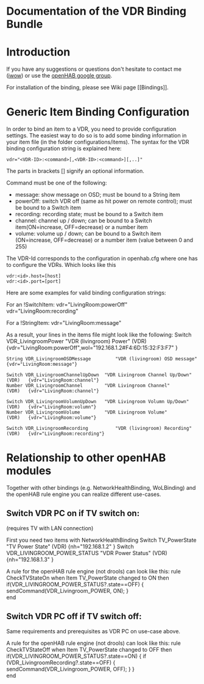 # Documentation of the VDR Binding Bundle

# Introduction

If you have any suggestions or questions don't hesitate to contact me ([iwow](http://groups.google.com/groups/profile?enc_user=2fum3R0AAACkAo_xkzjYxXMLRwdKLvZ72A6NcFQ3yZH-XCKBlyRD_Q)) or use the [openHAB google group](http://groups.google.com/group/openhab).


For installation of the binding, please see Wiki page [[Bindings]].

# Generic Item Binding Configuration

In order to bind an item to a VDR, you need to provide configuration settings. The easiest way to do so is to add some binding information in your item file (in the folder configurations/items). The syntax for the VDR binding configuration string is explained here:

    vdr="<VDR-ID>:<command>[,<VDR-ID>:<command>][,..]"

The parts in brackets [] signify an optional information.
 
Command must be one of the following:

- message: show message on OSD; must be bound to a String item
- powerOff: switch VDR off (same as hit power on remote control); must be bound to a Switch item
- recording: recording state; must be bound to a Switch item
- channel: channel up / down; can be bound to a Switch item(ON=increase, OFF=decrease) or a number item
- volume: volume up / down; can be bound to a Switch item (ON=increase, OFF=decrease) or a number item (value between 0 and 255)

The VDR-Id corresponds to the configuration in openhab.cfg where one has to configure the VDRs. Which looks like this 

    vdr:<id>.host=[host]
    vdr:<id>.port=[port]

Here are some examples for valid binding configuration strings:

For an !SwitchItem:
    vdr="LivingRoom:powerOff"
    vdr="LivingRoom:recording"

For a !StringItem:
    vdr="LivingRoom:message"

As a result, your lines in the items file might look like the following:
    Switch VDR_LivingroomPower   	        "VDR (livingroom) Power"            (VDR)   {vdr="LivingRoom:powerOff",wol="192.168.1.2#F4:6D:15:32:F3:F7" }
    
    String VDR_LivingroomOSDMessage	        "VDR (livingroom) OSD message"              {vdr="LivingRoom:message"}
    
    Switch VDR_LivingroomChannelUpDown	"VDR Livingroom Channel Up/Down"    (VDR)   {vdr="LivingRoom:channel"}
    Number VDR_LivingroomChannel 		"VDR Livingroom Channel"            (VDR)   {vdr="LivingRoom:channel"}
    
    Switch VDR_LivingroomVolumnUpDown	"VDR Livingroom Volumn Up/Down"     (VDR)   {vdr="LivingRoom:volumn"}
    Number VDR_LivingroomVolume 		"VDR Livingroom Volume"             (VDR)   {vdr="LivingRoom:volume"}
    
    Switch VDR_LivingroomRecording	        "VDR (livingroom) Recording"        (VDR)   {vdr="LivingRoom:recording"}

# Relationship to other openHAB modules

Together with other bindings (e.g. NetworkHealthBinding, WoLBinding) and the openHAB rule engine you can realize different use-cases.

## Switch VDR PC on if TV switch on:

(requires TV with LAN connection)

First you need two items with NetworkHealthBinding
    Switch TV_PowerState                "TV Power State"     (VDR)       {nh="192.168.1.2" }
    Switch VDR_LIVINGROOM_POWER_STATUS  "VDR Power Status"   (VDR)       {nh="192.168.1.3" } 

A rule for the openHAB rule engine (not drools) can look like this:
    rule CheckTVStateOn
    when
    	Item TV_PowerState changed to ON
    then
    	if(VDR_LIVINGROOM_POWER_STATUS?.state==OFF) {
        	sendCommand(VDR_Livingroom_POWER, ON);
        }    
    end
 

## Switch VDR PC off if TV switch off:

Same requirements and prerequisites as VDR PC on use-case above.

A rule for the openHAB rule engine (not drools) can look like this:
    rule CheckTVStateOff
    when
    	Item TV_PowerState changed to OFF
    then
    	if(VDR_LIVINGROOM_POWER_STATUS?.state==ON) {
    		if (VDR_LivingroomRecording?.state==OFF) {
        		sendCommand(VDR_Livingroom_POWER, OFF);
        	}
        }    
    end
    